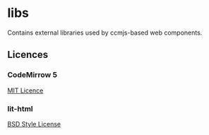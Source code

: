 # libs
Contains external libraries used by ccmjs-based web components.
## Licences
### CodeMirrow 5
[MIT Licence](https://opensource.org/licenses/MIT)
### lit-html
[BSD Style License](http://polymer.github.io/LICENSE.txt)